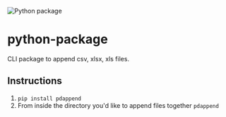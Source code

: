 ![Python package](https://github.com/nfi-engineering/pdappend/.github/workflows/Python%20package/badge.svg)

# python-package

CLI package to append csv, xlsx, xls files.

## Instructions

1. `pip install pdappend`
2. From inside the directory you'd like to append files together `pdappend`